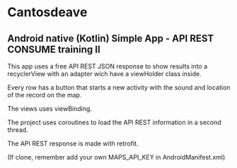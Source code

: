# Cantosdeave
Android native (Kotlin) Simple App - API REST CONSUME training II
---
This app uses a free API REST JSON response to show results into a recyclerView with an adapter wich have a viewHolder class inside. 

Every row has a button that starts a new activity with the sound and location of the record on the map.

The views uses viewBinding.

The project uses coroutines to load the API REST information in a second thread. 

The API REST response is made with retrofit.

(If clone, remember add your own MAPS_API_KEY in AndroidManifest.xml)
